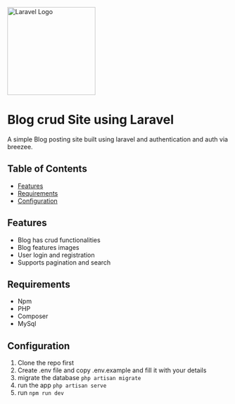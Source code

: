 <p align="left"><a href="https://laravel.com" target="_blank"><img src="https://raw.githubusercontent.com/laravel/art/master/logo-lockup/5%20SVG/2%20CMYK/1%20Full%20Color/laravel-logolockup-cmyk-red.svg" width="200" alt="Laravel Logo"></a></p>

# Blog crud Site using Laravel

A simple Blog posting site built using laravel and authentication and auth via breezee. 

## Table of Contents

- [Features](#features)
- [Requirements](#requirements)
- [Configuration](#configuration)

## Features

- Blog has crud functionalities
- Blog features images
- User login and registration
- Supports pagination and search

## Requirements
- Npm
- PHP
- Composer
- MySql

## Configuration

1. Clone the repo first
2. Create .env file and copy .env.example and fill it with your details
3. migrate the database ```php artisan migrate```
4. run the app ```php artisan serve```
5. run ```npm run dev```
